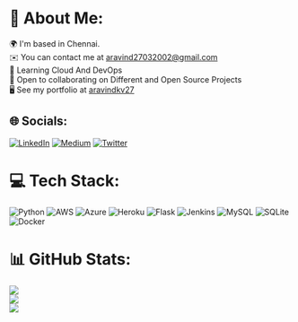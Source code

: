 # 💫 About Me:
🌍  I'm based in Chennai.<br>✉️  You can contact me at aravind27032002@gmail.com<br>🧠  Learning Cloud And DevOps<br>🤝 Open to collaborating on Different and Open Source Projects<br>🖥️ See my portfolio at [aravindkv27](https://aravindkv.herokuapp.com/)


## 🌐 Socials:
[![LinkedIn](https://img.shields.io/badge/LinkedIn-%230077B5.svg?logo=linkedin&logoColor=white)](https://linkedin.com/in/aravindkv27) [![Medium](https://img.shields.io/badge/Medium-12100E?logo=medium&logoColor=white)](https://medium.com/@@aravind27032002) [![Twitter](https://img.shields.io/badge/Twitter-%231DA1F2.svg?logo=Twitter&logoColor=white)](https://twitter.com/_aravind27_) 

# 💻 Tech Stack:
![Python](https://img.shields.io/badge/python-3670A0?style=for-the-badge&logo=python&logoColor=ffdd54) ![AWS](https://img.shields.io/badge/AWS-%23FF9900.svg?style=for-the-badge&logo=amazon-aws&logoColor=white) ![Azure](https://img.shields.io/badge/azure-%230072C6.svg?style=for-the-badge&logo=azure-devops&logoColor=white) ![Heroku](https://img.shields.io/badge/heroku-%23430098.svg?style=for-the-badge&logo=heroku&logoColor=white) ![Flask](https://img.shields.io/badge/flask-%23000.svg?style=for-the-badge&logo=flask&logoColor=white) ![Jenkins](https://img.shields.io/badge/jenkins-%232C5263.svg?style=for-the-badge&logo=jenkins&logoColor=white) ![MySQL](https://img.shields.io/badge/mysql-%2300f.svg?style=for-the-badge&logo=mysql&logoColor=white) ![SQLite](https://img.shields.io/badge/sqlite-%2307405e.svg?style=for-the-badge&logo=sqlite&logoColor=white) ![Docker](https://img.shields.io/badge/docker-%230db7ed.svg?style=for-the-badge&logo=docker&logoColor=white)
# 📊 GitHub Stats:
![](https://github-readme-stats.vercel.app/api?username=aravindkv27&theme=dark&hide_border=false&include_all_commits=true&count_private=true)<br/>
![](https://github-readme-streak-stats.herokuapp.com/?user=aravindkv27&theme=dark&hide_border=false)<br/>
![](https://github-readme-stats.vercel.app/api/top-langs/?username=aravindkv27&theme=dark&hide_border=false&include_all_commits=true&count_private=true&layout=compact)



